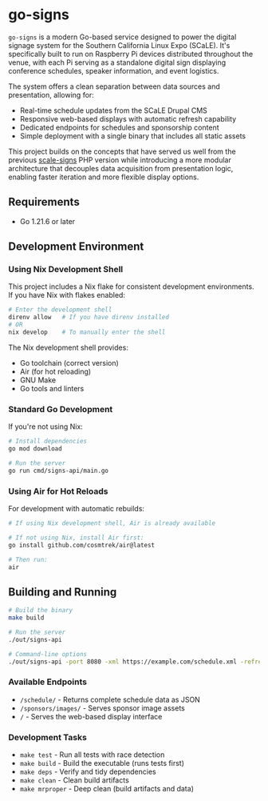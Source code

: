 # go-signs

`go-signs` is a modern Go-based service designed to power the digital signage system for the Southern California Linux Expo (SCaLE). It's specifically built to run on Raspberry Pi devices distributed throughout the venue, with each Pi serving as a standalone digital sign displaying conference schedules, speaker information, and event logistics.

The system offers a clean separation between data sources and presentation, allowing for:
- Real-time schedule updates from the SCaLE Drupal CMS
- Responsive web-based displays with automatic refresh capability
- Dedicated endpoints for schedules and sponsorship content
- Simple deployment with a single binary that includes all static assets

This project builds on the concepts that have served us well from the previous [scale-signs](https://github.com/socallinuxexpo/scale-signs) PHP version while introducing a more modular architecture that decouples data acquisition from presentation logic, enabling faster iteration and more flexible display options.

## Requirements

- Go 1.21.6 or later

## Development Environment

### Using Nix Development Shell

This project includes a Nix flake for consistent development environments. If you have Nix with flakes enabled:

```sh
# Enter the development shell
direnv allow   # If you have direnv installed
# OR
nix develop    # To manually enter the shell
```

The Nix development shell provides:
- Go toolchain (correct version)
- Air (for hot reloading)
- GNU Make
- Go tools and linters

### Standard Go Development

If you're not using Nix:

```sh
# Install dependencies
go mod download

# Run the server
go run cmd/signs-api/main.go
```

### Using Air for Hot Reloads

For development with automatic rebuilds:

```sh
# If using Nix development shell, Air is already available

# If not using Nix, install Air first:
go install github.com/cosmtrek/air@latest

# Then run:
air
```

## Building and Running

```sh
# Build the binary
make build

# Run the server
./out/signs-api

# Command-line options
./out/signs-api -port 8080 -xml https://example.com/schedule.xml -refresh 10
```

### Available Endpoints

- `/schedule/` - Returns complete schedule data as JSON
- `/sponsors/images/` - Serves sponsor image assets
- `/` - Serves the web-based display interface

### Development Tasks

- `make test` - Run all tests with race detection
- `make build` - Build the executable (runs tests first)
- `make deps` - Verify and tidy dependencies
- `make clean` - Clean build artifacts
- `make mrproper` - Deep clean (build artifacts and data)

